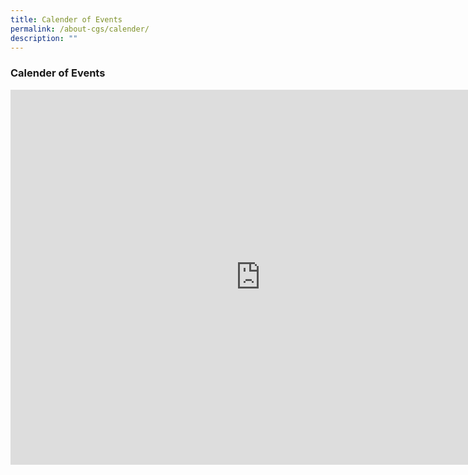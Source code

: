 ```yaml
---
title: Calender of Events
permalink: /about-cgs/calender/
description: ""
---
```

### **Calender of Events**


<iframe scrolling="no" frameborder="0" height="600" width="800" style="border-width:0" src="https://calendar.google.com/calendar/embed?height=600&amp;wkst=1&amp;bgcolor=%23ffffff&amp;ctz=Asia%2FSingapore&amp;showNav=1&amp;showPrint=0&amp;showTabs=1&amp;showCalendars=0&amp;showTz=0&amp;showDate=1&amp;showTitle=0&amp;src=bjhwbHBpdmR1YXYzaW00bzl2cHRpNWJyMWlqZHNrMzdAaW1wb3J0LmNhbGVuZGFyLmdvb2dsZS5jb20&amp;color=%237986CB"></iframe>